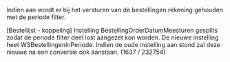 Indien aan wordt er bij het versturen van de bestellingen rekening gehouden met de periode filter.



[Bestellijst - koppeling] Instelling BestellingOrderDatumMeesturen gesplits zodat de periode filter deel lost aangezet kon worden. 
De nieuwe instelling heet WSBestellingenInPeriode. Indien de oude instelling aan stond zal deze nieuwe na een conversie ook aanstaan. (1637 / 232754)
